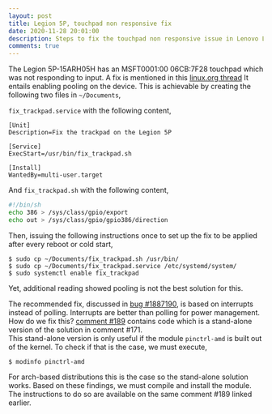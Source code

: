 ```yaml
---
layout: post
title: Legion 5P, touchpad non responsive fix
date: 2020-11-28 20:01:00
description: Steps to fix the touchpad non responsive issue in Lenovo Legion 5P
comments: true
---
```

The Legion 5P-15ARH05H has an MSFT0001:00 06CB:7F28 touchpad which was not
responding to input. A fix is mentioned in this [linux.org thread](https://www.linux.org/threads/lenovo-legion-5-touchpad.29536/page-2)
It entails enabling pooling on the device. This is achievable by creating the
following two files in `~/Documents`,

`fix_trackpad.service` with the following content,
```systemd
[Unit]
Description=Fix the trackpad on the Legion 5P
 
[Service]
ExecStart=/usr/bin/fix_trackpad.sh
 
[Install]
WantedBy=multi-user.target
```

And `fix_trackpad.sh` with the following content,
```bash
#!/bin/sh
echo 386 > /sys/class/gpio/export
echo out > /sys/class/gpio/gpio386/direction
```
Then, issuing the following instructions once to set up the fix to be applied after
every reboot or cold start,

```shell
$ sudo cp ~/Documents/fix_trackpad.sh /usr/bin/
$ sudo cp ~/Documents/fix_trackpad.service /etc/systemd/system/
$ sudo systemctl enable fix_trackpad
```

Yet, additional reading showed pooling is not the best solution for this.

The recommended fix, discussed in [bug #1887190](https://bugs.launchpad.net/ubuntu/+source/linux/+bug/1887190/+index?comments=all),
is based on interrupts instead of polling. Interrupts are better than polling
for power management.  
How do we fix this? [comment #189](https://bugs.launchpad.net/ubuntu/+source/linux/+bug/1887190/comments/189) 
contains code which is a stand-alone version of the solution in comment #171.  
This stand-alone version is only useful if the module `pinctrl-amd` is built
out of the kernel. To check if that is the case, we must execute,
```
$ modinfo pinctrl-amd
```
For arch-based distributions this is the case so the stand-alone solution works.
Based on these findings, we must compile and install the module.  
The instructions to do so are available on the same comment #189 linked earlier.

